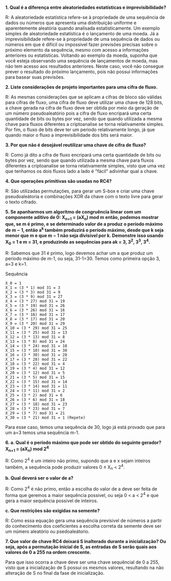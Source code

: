 **1. Qual é a diferença entre aleatoriedades estatísticas e imprevisibilidade?**

R: A aleatoriedade estatística refere-se à propriedade de uma sequência de dados ou números que apresenta uma distribuição uniforme e aparentemente aleatória quando analisada estatisticamente. Um exemplo simples de aleatoriedade estatística é o lançamento de uma moeda. Já a imprevisibilidade refere-se à propriedade de uma sequência de dados ou números em que é difícil ou impossível fazer previsões precisas sobre o próximo elemento da sequência, mesmo com acesso a informações anteriores ou estatísticas. Voltando ao exemplo da moeda, suponha que você esteja observando uma sequência de lançamentos de moeda, mas não tem acesso aos resultados anteriores. Neste caso, você não consegue prever o resultado do próximo lançamento, pois não possui informações para basear suas previsões.

**2. Liste considerações de projeto importantes para uma cifra de fluxo.**

R: As mesmas considerações que se aplicam a cifras de bloco são válidas para cifras de fluxo, uma cifra de fluxo deve utilizar uma chave de 128 bits, a chave gerada na cifra de fluxo deve ser obtida por meio da geração de um número pseudoaleatório pois a cifra de fluxo encripará uma certa quantidade de bits ou bytes por vez, sendo que quando utilizada a mesma chave para fluxos diferentes a criptoanalise se torna relativamente simples. Por fim, o fluxo de bits deve ter um periodo relativamente longo, já que quando maior o fluxo a imprevisibilidade dos bits será maior.

**3. Por que não é desejável reutilizar uma chave de cifra de fluxo?**

R: Como já dito a cifra de fluxo encripará uma certa quantidade de bits ou bytes por vez, sendo que quando utilizada a mesma chave para fluxos diferentes a criptoanalise se torna relativamente simples, visto que uma vez que tenhamos os dois fluxos lado a lado é "fácil" adivinhar qual a chave. 

**4. Que operações primitivas são usadas no RC4?**

R: São utilizadas permutações, para gerar um S-box e criar uma chave pseudoaleátoria e combinações XOR da chave com o texto livre para gerar o texto cifrado.

**5. Se apanharmos um algoritmo de congruência linear com um componente aditivo de 0: X<sub>n+1</sub> = (aX<sub>n</sub>) mod m então, podemos mostrar que, se m é primo, e se determinado valor de a produz o período máximo de m − 1, então a<sup>k</sup> também produzirá o período máximo, desde que k seja menor que m e que m − 1 não seja divisível por k. Demonstre isso usando X<sub>0</sub> = 1 e m = 31, e produzindo as sequências para ak = 3, 3<sup>2</sup>, 3<sup>3</sup>, 3<sup>4</sup>.**

R: Sabemos que 31 é primo, logo devemos achar um a que produz um periodo máximo de m-1, ou seja, 31-1=30. Temos como primeira opção 3, a=3 e k=1. 

Sequência 
```
X_0 = 1
X_1 = (3 * 1) mod 31 = 3
X_2 = (3 * 3) mod 31 = 9
X_3 = (3 * 9) mod 31 = 27
X_4 = (3 * 27) mod 31 = 19
X_5 = (3 * 19) mod 31 = 26
X_6 = (3 * 26) mod 31 = 16
X_7 = (3 * 16) mod 31 = 17
X_8 = (3 * 17) mod 31 = 20
X_9 = (3 * 20) mod 31 = 29
X_10 = (3 * 29) mod 31 = 25
X_11 = (3 * 25) mod 31 = 13
X_12 = (3 * 13) mod 31 = 8
X_13 = (3 * 8) mod 31 = 24
X_14 = (3 * 24) mod 31 = 10
X_15 = (3 * 10) mod 31 = 30
X_16 = (3 * 30) mod 31 = 28
X_17 = (3 * 28) mod 31 = 22
X_18 = (3 * 22) mod 31 = 4
X_19 = (3 * 4) mod 31 = 12
X_20 = (3 * 12) mod 31 = 5
X_21 = (3 * 5) mod 31 = 15
X_22 = (3 * 15) mod 31 = 14
X_23 = (3 * 14) mod 31 = 11
X_24 = (3 * 11) mod 31 = 2
X_25 = (3 * 2) mod 31 = 6
X_26 = (3 * 6) mod 31 = 18
X_27 = (3 * 18) mod 31 = 23
X_28 = (3 * 23) mod 31 = 7
X_29 = (3 * 7) mod 31 = 21
X_30 = (3 * 21) mod 31 = 1 (Repete)
```

Para esse caso, temos uma sequência de 30, logo já está provado que para um a=3 temos uma sequência m-1.

**6. a. Qual é o período máximo que pode ser obtido do seguinte gerador? X<sub>n+1</sub> = (aX<sub>n</sub>) mod 2<sup>4</sup>**

R: Como 2<sup>4</sup> é um inteiro não primo, supondo que a e x sejam inteiros também, a sequência pode produzir valores 0 ≤ X<sub>n</sub> < 2<sup>4</sup>.

**b. Qual deverá ser o valor de a?**

R: Como 2<sup>4</sup> é não primo, então a escolha do valor de a deve ser feita de forma que geremos a maior sequência possivel, ou seja 0 < a < 2<sup>4</sup> e que gera a maior sequência possivel de inteiros.

**c. Que restrições são exigidas na semente?**

R: Como essa equação gera uma sequência previsivel de números a partir do conhecimento dos coeficientes a escolha correta da semente deve ser um número aleatório ou psedoaleátorio.

**7. Que valor de chave RC4 deixará S inalterado durante a inicialização? Ou seja, após a permutação inicial de S, as entradas de S serão quais aos valores de 0 a 255 na ordem crescente.**

Para que isso ocorra a chave deve ser uma chave sequêncial de 0 a 255, visto que a inicialização de S possui os mesmos valores, resultando na não alteração de S no final da fase de inicialização.

